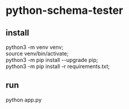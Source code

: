 # python-schema-tester

## install   

python3 -m venv venv;  
source venv/bin/activate;  
python3 -m pip install --upgrade pip;  
python3 -m pip install -r requirements.txt;  

## run    

python app.py
